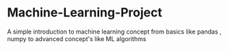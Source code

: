 # Machine-Learning-Project
A simple introduction to machine learning concept from basics like pandas , numpy to advanced concept's like ML algorithms
